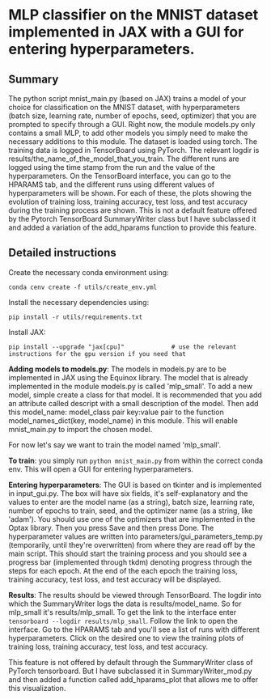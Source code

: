# MLP classifier on the MNIST dataset implemented in JAX with a GUI for entering hyperparameters.

## Summary

The python script mnist_main.py (based on JAX) trains a model of your choice for classification on the MNIST dataset, with hyperparameters (batch size, learning rate, number of epochs, seed, optimizer) that you are prompted to specify through 
a GUI. Right now, the module models.py only contains a small MLP, to add other models you simply need to make the necessary additions to this module. The dataset is loaded using torch. The training data is logged in TensorBoard using PyTorch.
The relevant logdir is results/the_name_of_the_model_that_you_train. The different runs are logged using the time stamp from the run and the value of the hyperparameters. On the TensorBoard interface, you can go to the HPARAMS tab, and the 
different runs using different values of hyperparameters will be shown. For each of these, the plots showing the evolution of training loss, training accuracy, test loss, and test accuracy during the training process are shown. This is not 
a default feature offered by the Pytorch TensorBoard SummaryWriter class but I have subclassed it and added a variation of the add_hparams function to provide this feature. 

## Detailed instructions

Create the necessary conda environment using:
```
conda cenv create -f utils/create_env.yml
```
Install the necessary dependencies using:
```
pip install -r utils/requirements.txt
```
Install JAX:
```
pip install --upgrade "jax[cpu]"             # use the relevant instructions for the gpu version if you need that
```
**Adding models to models.py**: The models in models.py are to be implemented in JAX using the Equinox library. The model that is already implemented in the module models.py is called 'mlp_small'. To add a new model, simple create a class for that model. It is recommended that you add an attribute called descript with a 
small description of the model. Then add this model_name: model_class pair key:value pair to the function model_names_dict(key, model_name) in this module. This will enable mnist_main.py to import the chosen model. 

For now let's say we want to train the model named 'mlp_small'.

**To train**: you simply run `python mnist_main.py` from within the correct conda env. This will open a GUI for entering hyperparameters. 

**Entering hyperparameters**: The GUI is based on tkinter and is implemented in input_gui.py. The box will have six fields, it's self-explanatory and the values to enter are the model name (as a string), batch size, learning rate, number of epochs to train, seed, and the optimizer name (as a string, like 'adam'). You should use one of the optimizers that are implemented in the Optax library. Then you press Save and then press Done. The hyperparameter values are written into parameters/gui_parameters_temp.py (temporarily, until they're overwritten) from where they are read off by the main script. This should start the training process and you should see a progress bar (implemented through tkdm) denoting progress through the steps for each epoch. At the end of the each epoch the training loss, training accuracy, test loss, and test accuracy will be displayed. 

**Results**: The results should be viewed through TensorBoard. The logdir into which the SummaryWriter logs the data is results/model_name. So for mlp_small it's results/mlp_small. To get the link to the interface enter
```tensorboard --logdir results/mlp_small```. Follow the link to open the interface. Go to the HPARAMS tab and you'll see a list of runs with different hyperparameters. Click on the desired one to view the training plots of training loss, training accuracy, test loss, and test accuracy. 

This feature is not offered by default through the SummaryWriter class of PyTorch tensorboard. But I have subclassed it in SummaryWriter_mod.py and then added a function called add_hparams_plot that allows me to offer this visualization. 
